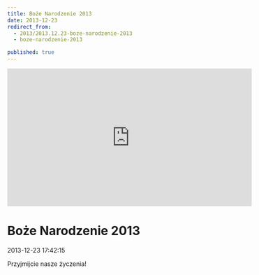 ```yaml
---
title: Boże Narodzenie 2013
date: 2013-12-23
redirect_from: 
  - 2013/2013.12.23-boze-narodzenie-2013
  - boze-narodzenie-2013

published: true
---
```





<iframe width="560" height="315" src="https://www.youtube-nocookie.com/embed/lWmVsCNpqRw" frameborder="0" allowfullscreen></iframe>

# Boże Narodzenie 2013

<time>2013-12-23 17:42:15</time>


Przyjmijcie nasze życzenia!

<!--{{json:{"created_date":"2013-12-23 17:42:15","publish_down":"0000-00-00 00:00:00","id":"5352"}}}-->